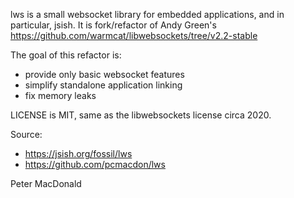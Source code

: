 lws is a small websocket library for embedded applications, and in particular, jsish.
It is fork/refactor of Andy Green's https://github.com/warmcat/libwebsockets/tree/v2.2-stable

The goal of this refactor is:

 - provide only basic websocket features
 - simplify standalone application linking
 - fix memory leaks

LICENSE is MIT, same as the libwebsockets license circa 2020.

Source:
 - https://jsish.org/fossil/lws
 - https://github.com/pcmacdon/lws

Peter MacDonald
